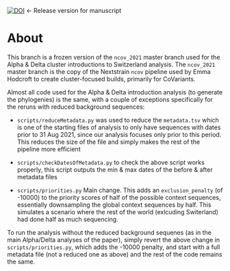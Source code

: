 [![DOI](https://zenodo.org/badge/339133771.svg)](https://zenodo.org/badge/latestdoi/339133771)
<- Release version for manuscript

# About

This branch is a frozen version of the `ncov_2021` master branch used for the Alpha & Delta cluster introductions to Switzerland analysis.
The `ncov_2021` master branch is the copy of the Nextstrain `ncov` pipeline used by Emma Hodcroft to create cluster-focused builds, primarily for CoVariants.

Almost all code used for the Alpha & Delta introduction analysis (to generate the phylogenies) is the same, with a couple of exceptions specifically for the reruns with reduced background sequences:
- `scripts/reduceMetadata.py` was used to reduce the `metadata.tsv` which is one of the starting files of analysis to only have sequences with dates prior to 31 Aug 2021, since our analysis focuses only prior to this period. This reduces the size of the file and simply makes the rest of the pipeline more efficient
- `scripts/checkDatesOfMetadata.py` to check the above script works properly, this script outputs the min & max dates of the before & after metadata files

- `scripts/priorities.py` Main change. This adds an `exclusion_penalty` (of -10000) to the priority scores of half of the possible context sequences, essentially downsampling the global context sequences by half. This simulates a scenario where the rest of the world (exlcuding Switerland) had done half as much sequencing.

To run the analysis without the reduced background sequenes (as in the main Alpha/Delta analyses of the paper), simply revert the above change in `scripts/priorities.py`, which adds the -10000 penalty, and start with a full metadata file (not a reduced one as above) and the rest of the code remains the same. 
